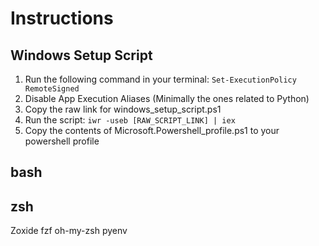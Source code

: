 # Instructions

## Windows Setup Script
1. Run the following command in your terminal: `Set-ExecutionPolicy RemoteSigned`
2. Disable App Execution Aliases (Minimally the ones related to Python)
3. Copy the raw link for windows_setup_script.ps1
4. Run the script: `iwr -useb [RAW_SCRIPT_LINK] | iex`
5. Copy the contents of Microsoft.Powershell_profile.ps1 to your powershell profile

## bash

## zsh
Zoxide
fzf
oh-my-zsh
pyenv
